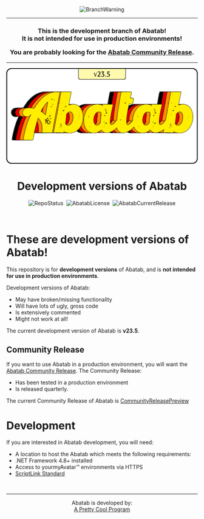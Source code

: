 <div align="center">

  ![BranchWarning](https://img.shields.io/badge/WARNING-THIS%20IS%20BETA%20SOFTWARE-FF160C?style=for-the-badge)
  
  ***

  <h3>

  **This is the development branch of Abatab!<br>
    It is not intended for use in production environments!**

  You are probably looking for the [Abatab Community Release](https://github.com/spectrum-health-systems/Abatab-Community-Release).

  </h3>

  ***

  ![AbatabLogo](./.github/images/logo/app/AbatabLogo-v23.5.png)

# Development versions of Abatab

  ![RepoStatus](https://img.shields.io/badge/status-Active-brightgreen?style=flat)&nbsp;&nbsp;![AbatabLicense](https://img.shields.io/github/license/spectrum-health-systems/abatab)&nbsp;&nbsp;![AbatabCurrentRelease](https://img.shields.io/github/v/release/spectrum-health-systems/Abatab?style=flat)

</div>

<br>

# These are **development versions** of Abatab!

This repository is for **development versions** of Abatab, and is **not intended for use in production environments**.

Development versions of Abatab:
* May have broken/missing functionality
* Will have lots of ugly, gross code
* Is extensively commented
* Might not work at all!

The current development version of Abatab is **v23.5**.

## Community Release

If you want to use Abatab in a production environment, you will want the [Abatab Community Release](https://github.com/spectrum-health-systems/Abatab-Community-Release). The Community Release:

* Has been tested in a production environment
* Is released quarterly.

The current Community Release of Abatab is [CommunityReleasePreview](https://github.com/spectrum-health-systems/Abatab-Community-Release)

# Development

If you are interested in Abatab development, you will need:

* A location to host the Abatab which meets the following requirements:
* .NET Framework 4.8+ installed
* Access to yourmyAvatar™ environments via HTTPS
* [ScriptLink Standard](https://github.com/rcskids/ScriptLinkStandard)

<br>

<div align="center">

***

Abatab is developed by:<br>
[A Pretty Cool Program](https://github.com/APrettyCoolProgram)

</div>
